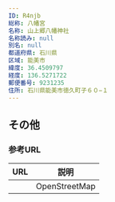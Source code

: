 ```yaml
---
ID: R4njb
総称: 八幡宮
名称: 山上郷八幡神社
名称読み: null
別名: null
都道府県: 石川県
区域: 能美市
緯度: 36.4509797
経度: 136.5271722
郵便番号: 9231235
住所: 石川県能美市徳久町子６０−１
---
```


## その他

### 参考URL

| URL | 説明          |
| --- | ------------- |
|     | OpenStreetMap |
